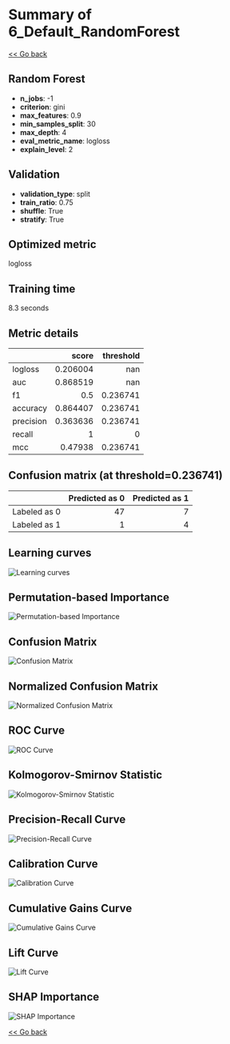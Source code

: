 # Summary of 6_Default_RandomForest

[<< Go back](../README.md)


## Random Forest
- **n_jobs**: -1
- **criterion**: gini
- **max_features**: 0.9
- **min_samples_split**: 30
- **max_depth**: 4
- **eval_metric_name**: logloss
- **explain_level**: 2

## Validation
 - **validation_type**: split
 - **train_ratio**: 0.75
 - **shuffle**: True
 - **stratify**: True

## Optimized metric
logloss

## Training time

8.3 seconds

## Metric details
|           |    score |   threshold |
|:----------|---------:|------------:|
| logloss   | 0.206004 |  nan        |
| auc       | 0.868519 |  nan        |
| f1        | 0.5      |    0.236741 |
| accuracy  | 0.864407 |    0.236741 |
| precision | 0.363636 |    0.236741 |
| recall    | 1        |    0        |
| mcc       | 0.47938  |    0.236741 |


## Confusion matrix (at threshold=0.236741)
|              |   Predicted as 0 |   Predicted as 1 |
|:-------------|-----------------:|-----------------:|
| Labeled as 0 |               47 |                7 |
| Labeled as 1 |                1 |                4 |

## Learning curves
![Learning curves](learning_curves.png)

## Permutation-based Importance
![Permutation-based Importance](permutation_importance.png)
## Confusion Matrix

![Confusion Matrix](confusion_matrix.png)


## Normalized Confusion Matrix

![Normalized Confusion Matrix](confusion_matrix_normalized.png)


## ROC Curve

![ROC Curve](roc_curve.png)


## Kolmogorov-Smirnov Statistic

![Kolmogorov-Smirnov Statistic](ks_statistic.png)


## Precision-Recall Curve

![Precision-Recall Curve](precision_recall_curve.png)


## Calibration Curve

![Calibration Curve](calibration_curve_curve.png)


## Cumulative Gains Curve

![Cumulative Gains Curve](cumulative_gains_curve.png)


## Lift Curve

![Lift Curve](lift_curve.png)



## SHAP Importance
![SHAP Importance](shap_importance.png)

[<< Go back](../README.md)
